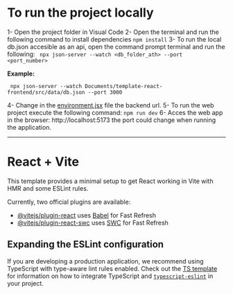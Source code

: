# To run the project locally
1- Open the project folder in Visual Code
2- Open the terminal and run the following command to install dependencies ` npm install `
3- To run the local db.json accesible as an api, open the command prompt terminal and run the following:
` npx json-server --watch <db_folder_ath> --port <port_number>`

**Example:**
```
 npx json-server --watch Documents/template-react-frontend/src/data/db.json --port 3000
 ```
4- Change in the [environment.jsx](environment.jsx) file the backend url.
5- To run the web project execute the following command: ` npm run dev `
6- Acces the web app in the browser: http://localhost:5173 the port could change when running the application.

-------------

# React + Vite

This template provides a minimal setup to get React working in Vite with HMR and some ESLint rules.

Currently, two official plugins are available:

- [@vitejs/plugin-react](https://github.com/vitejs/vite-plugin-react/blob/main/packages/plugin-react) uses [Babel](https://babeljs.io/) for Fast Refresh
- [@vitejs/plugin-react-swc](https://github.com/vitejs/vite-plugin-react/blob/main/packages/plugin-react-swc) uses [SWC](https://swc.rs/) for Fast Refresh

## Expanding the ESLint configuration

If you are developing a production application, we recommend using TypeScript with type-aware lint rules enabled. Check out the [TS template](https://github.com/vitejs/vite/tree/main/packages/create-vite/template-react-ts) for information on how to integrate TypeScript and [`typescript-eslint`](https://typescript-eslint.io) in your project.
